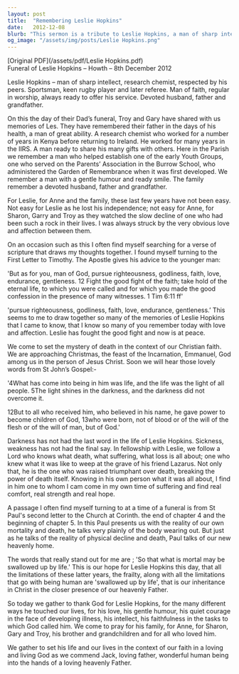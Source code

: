 ```yaml
---
layout: post
title:  "Remembering Leslie Hopkins"
date:   2012-12-08
blurb: "This sermon is a tribute to Leslie Hopkins, a man of sharp intellect, faith, and devotion to his family. It reflects on his life, his contributions, and his faith. The sermon also provides comfort and hope in the face of loss, drawing on scripture to provide strength and reassurance."
og_image: "/assets/img/posts/Leslie Hopkins.png"
---
```

[Original PDF](/assets/pdf/Leslie Hopkins.pdf)    
Funeral of Leslie Hopkins – Howth – 8th December 2012

Leslie Hopkins – man of sharp intellect, research chemist, respected by his peers. Sportsman, keen rugby player and later referee. Man of faith, regular in worship, always ready to offer his service. Devoted husband, father and grandfather.

On this the day of their Dad’s funeral, Troy and Gary have shared with us memories of Les. They have remembered their father in the days of his health, a man of great ability. A research chemist who worked for a number of years in Kenya before returning to Ireland. He worked for many years in the IIRS. A man ready to share his many gifts with others. Here in the Parish we remember a man who helped establish one of the early Youth Groups, one who served on the Parents’ Association in the Burrow School, who administered the Garden of Remembrance when it was first developed. We remember a man with a gentle humour and ready smile. The family remember a devoted husband, father and grandfather.

For Leslie, for Anne and the family, these last few years have not been easy. Not easy for Leslie as he lost his independence; not easy for Anne, for Sharon, Garry and Troy as they watched the slow decline of one who had been such a rock in their lives. I was always struck by the very obvious love and affection between them.

On an occasion such as this I often find myself searching for a verse of scripture that draws my thoughts together. I found myself turning to the First Letter to Timothy. The Apostle gives his advice to the younger man:

'But as for you, man of God, pursue righteousness, godliness, faith, love, endurance, gentleness. 12 Fight the good fight of the faith; take hold of the eternal life, to which you were called and for which you made the good confession in the presence of many witnesses. 1 Tim 6:11 ff'

'pursue righteousness, godliness, faith, love, endurance, gentleness.’ This seems to me to draw together so many of the memories of Leslie Hopkins that I came to know, that I know so many of you remember today with love and affection. Leslie has fought the good fight and now is at peace.

We come to set the mystery of death in the context of our Christian faith. We are approaching Christmas, the feast of the Incarnation, Emmanuel, God among us in the person of Jesus Christ. Soon we will hear those lovely words from St John’s Gospel:-

'4What has come into being in him was life, and the life was the light of all people. 5The light shines in the darkness, and the darkness did not overcome it.

12But to all who received him, who believed in his name, he gave power to become children of God, 13who were born, not of blood or of the will of the flesh or of the will of man, but of God.'

Darkness has not had the last word in the life of Leslie Hopkins. Sickness, weakness has not had the final say. In fellowship with Leslie, we follow a Lord who knows what death, what suffering, what loss is all about; one who knew what it was like to weep at the grave of his friend Lazarus. Not only that, he is the one who was raised triumphant over death, breaking the power of death itself. Knowing in his own person what it was all about, I find in him one to whom I cam come in my own time of suffering and find real comfort, real strength and real hope.

A passage I often find myself turning to at a time of a funeral is from St Paul's second letter to the Church at Corinth. the end of chapter 4 and the beginning of chapter 5. In this Paul presents us with the reality of our own mortality and death, he talks very plainly of the body wearing out. But just as he talks of the reality of physical decline and death, Paul talks of our new heavenly home.

The words that really stand out for me are ; 'So that what is mortal may be swallowed up by life.' This is our hope for Leslie Hopkins this day, that all the limitations of these latter years, the frailty, along with all the limitations that go with being human are 'swallowed up by life', that is our inheritance in Christ in the closer presence of our heavenly Father.

So today we gather to thank God for Leslie Hopkins, for the many different ways he touched our lives, for his love, his gentle humour, his quiet courage in the face of developing illness, his intellect, his faithfulness in the tasks to which God called him. We come to pray for his family, for Anne, for Sharon, Gary and Troy, his brother and grandchildren and for all who loved him.

We gather to set his life and our lives in the context of our faith in a loving and living God as we commend Jack, loving father, wonderful human being into the hands of a loving heavenly Father.
